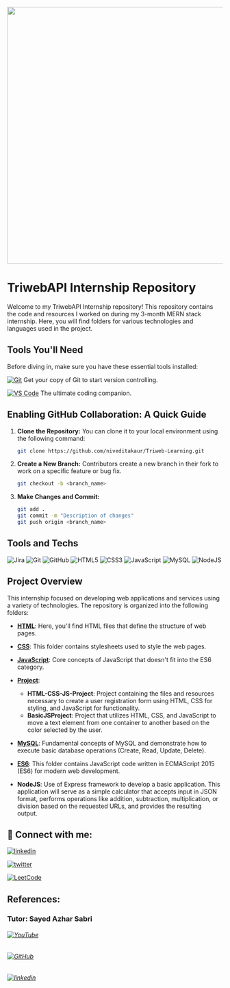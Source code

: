 ﻿<p align="center">
<img src="https://github.com/niveditakaur/Triweb-Learning/assets/120108968/46107ea0-7288-4485-a4d5-b0dae147fe89" width='600'>
</p>

# TriwebAPI Internship Repository

Welcome to my TriwebAPI Internship repository! This repository contains the code and resources I worked on during my 3-month MERN stack internship. Here, you will find folders for various technologies and languages used in the project.

## Tools You'll Need

Before diving in, make sure you have these essential tools installed:

[![Git](https://img.shields.io/badge/git-%23F05033.svg?style=for-the-badge&logo=git&logoColor=white)](https://git-scm.com/downloads) Get your copy of Git to start version controlling. 

 [![VS Code](https://img.shields.io/badge/VS_Code-%23007ACC.svg?style=for-the-badge&logo=visual-studio-code&logoColor=white)](https://code.visualstudio.com/) The ultimate coding companion.

## Enabling GitHub Collaboration: A Quick Guide

1. **Clone the Repository:** You can clone it to your local environment using the following command:
   ```bash
   git clone https://github.com/niveditakaur/Triweb-Learning.git

2. **Create a New Branch:** Contributors create a new branch in their fork to work on a specific feature or bug fix. 
   ```bash
   git checkout -b <branch_name>

3. **Make Changes and Commit:**
   ```bash
   git add .
   git commit -m "Description of changes"
   git push origin <branch_name>

## Tools and Techs

![Jira](https://img.shields.io/badge/jira-%230A0FFF.svg?style=for-the-badge&logo=jira&logoColor=white) 
![Git](https://img.shields.io/badge/git-%23F05033.svg?style=for-the-badge&logo=git&logoColor=white)
![GitHub](https://img.shields.io/badge/github-%23121011.svg?style=for-the-badge&logo=github&logoColor=white)
![HTML5](https://img.shields.io/badge/html5-%23E34F26.svg?style=for-the-badge&logo=html5&logoColor=white)
![CSS3](https://img.shields.io/badge/css3-%231572B6.svg?style=for-the-badge&logo=css3&logoColor=white)
![JavaScript](https://img.shields.io/badge/javascript-%23323330.svg?style=for-the-badge&logo=javascript&logoColor=%23F7DF1E)
![MySQL](https://img.shields.io/badge/mysql-%2300f.svg?style=for-the-badge&logo=mysql&logoColor=white)
![NodeJS](https://img.shields.io/badge/node.js-6DA55F?style=for-the-badge&logo=node.js&logoColor=white)

## Project Overview

This internship focused on developing web applications and services using a variety of technologies. The repository is organized into the following folders:

* [**HTML**](https://github.com/niveditakaur/Triweb-Learning/blob/06ca389afb93f1e5e85d933d9e20d0d392bde3b8/HTML/Form/README.md): Here, you'll find HTML files that define the structure of web pages.

* [**CSS**](https://github.com/niveditakaur/Triweb-Learning/blob/main/CSS/README.md): This folder contains stylesheets used to style the web pages.

* [**JavaScript**](https://github.com/niveditakaur/Triweb-Learning/blob/06ca389afb93f1e5e85d933d9e20d0d392bde3b8/JavaScript/README.md): Core concepts of JavaScript that doesn't fit into the ES6 category.

* [**Project**](https://github.com/niveditakaur/Triweb-Learning/blob/06ca389afb93f1e5e85d933d9e20d0d392bde3b8/Project/README.md):
     - **HTML-CSS-JS-Project**: Project containing the files and resources necessary to create a user registration form using HTML, CSS for styling, and JavaScript for functionality.
     - **BasicJSProject**: Project that utilizes HTML, CSS, and JavaScript to move a text element from one container to another based on the color selected by the user. 

* [**MySQL**](https://github.com/niveditakaur/Triweb-Learning/blob/06ca389afb93f1e5e85d933d9e20d0d392bde3b8/MySQL/README.md): Fundamental concepts of MySQL and demonstrate how to execute basic database operations (Create, Read, Update, Delete).

* [**ES6**](https://github.com/niveditakaur/Triweb-Learning/blob/06ca389afb93f1e5e85d933d9e20d0d392bde3b8/ES6/README.md): This folder contains JavaScript code written in ECMAScript 2015 (ES6) for modern web development.

* **NodeJS**: Use of Express framework to develop a basic application. This application will serve as a simple calculator that accepts input in JSON format, performs operations like addition, subtraction, multiplication, or division based on the requested URLs, and provides the resulting output.

## 🔗 Connect with me:

[![linkedin](https://img.shields.io/badge/linkedin-0A66C2?style=for-the-badge&logo=linkedin&logoColor=white)](https://www.linkedin.com/in/niveditakaur/)

[![twitter](https://img.shields.io/badge/twitter-1DA1F2?style=for-the-badge&logo=twitter&logoColor=white)](https://twitter.com/NiveditaKaur)

[![LeetCode](https://img.shields.io/badge/LeetCode-%23FFA116.svg?style=for-the-badge&logo=leetcode&logoColor=white)](https://leetcode.com/niveditakaurr/)

## References:

### Tutor: Sayed Azhar Sabri

###### [![YouTube](https://img.shields.io/badge/YouTube-%23FF0000.svg?style=for-the-badge&logo=youtube&logoColor=white)](https://www.youtube.com/@codebyheart )

###### [![GitHub](https://img.shields.io/badge/github-%23121011.svg?style=for-the-badge&logo=github&logoColor=white)](https://github.com/sayedazharsabri)

###### [![linkedin](https://img.shields.io/badge/linkedin-0A66C2?style=for-the-badge&logo=linkedin&logoColor=white)](https://www.linkedin.com/in/sayedazharsabri/)
